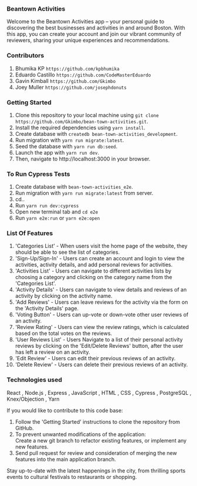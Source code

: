 ### Beantown Activities
Welcome to the Beantown Activities app – your personal guide to discovering the best businesses and activities in and around Boston. With this app, you can create your account and join our vibrant community of reviewers, sharing your unique experiences and recommendations.

### Contributors
1. Bhumika KP           `https://github.com/kpbhumika`
2. Eduardo Castillo     `https://github.com/CodeMasterEduardo`
3. Gavin Kimball        `https://github.com/Gkimbo`
4. Joey Muller          `https://github.com/josephdonuts`

### Getting Started
1. Clone this repository to your local machine using `git clone https://github.com/Gkimbo/bean-town-activities.git`.
2. Install the required dependencies using `yarn install`.
3. Create database with `createdb bean-town-activities_development`.
4. Run migration with `yarn run migrate:latest`.
5. Seed the database with `yarn run db:seed`.
6. Launch the app with `yarn run dev`.
7. Then, navigate to http://localhost:3000 in your browser.

### To Run Cypress Tests
1. Create database with `bean-town-activities_e2e`.
2. Run migration with `yarn run migrate:latest` from server.
3. cd..
4. Run `yarn run dev:cypress`
5. Open new terminal tab and `cd e2e`
6. Run `yarn e2e:run` or `yarn e2e:open`

### List Of Features
1. 'Categories List' - When users visit the home page of the website, they should be able to see the list of categories.
2. 'Sign-Up/Sign-In' - Users can create an account and login to view the activities, activity details, and add personal reviews for activities.
3. 'Activities List' - Users can navigate to different activities lists by choosing a category and clicking on the category name from the 'Categories List'.
4. 'Activity Details' - Users can navigate to view details and reviews of an activity by clicking on the activity name.
5. 'Add Reviews' - Users can leave reviews for the activity via the form on the 'Activity Details' page.
6. 'Voting Button' - Users can up-vote or down-vote other user reviews of an activity.
7. 'Review Rating' - Users can view the review ratings, which is calculated based on the total votes on the reviews.
8. 'User Reviews List' - Users Navigate to a list of their personal activity reviews by clicking on the 'Edit/Delete Reviews' button, after the user has left a review on an activity.
9. 'Edit Review' - Users can edit their previous reviews of an activity.
10. 'Delete Review' - Users can delete their previous reviews of an activity.

### Technologies used
React , Node.js , Express , JavaScript , HTML , CSS , Cypress , PostgreSQL , Knex/Objection , Yarn

If you would like to contribute to this code base:
1. Follow the 'Getting Started' instructions to clone the repository from GitHub.
2. To prevent unwanted modifications of the application: <br>
Create a new git branch to refactor existing features, or implement any new features.
3. Send pull request for review and consideration of merging the new features into the main application branch.

Stay up-to-date with the latest happenings in the city, from thrilling sports events to cultural festivals to restaurants or shopping.